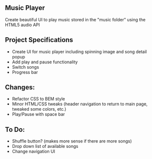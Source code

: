 ## Music Player

Create beautiful UI to play music stored in the "music folder" using the HTML5 audio API

## Project Specifications

- Create UI for music player including spinning image and song detail popup
- Add play and pause functionality
- Switch songs
- Progress bar

## Changes:
- Refactor CSS to BEM style
- Minor HTML/CSS tweaks (header navigation to return to main page, tweaked some colors, etc.)
- Play/Pause with space bar

## To Do:
- Shuffle button? (makes more sense if there are more songs)
- Drop down list of available songs
- Change navigation UI